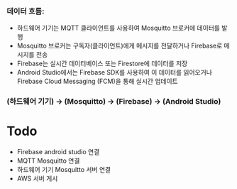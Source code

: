 ### 데이터 흐름:

- 하드웨어 기기는 MQTT 클라이언트를 사용하여 Mosquitto 브로커에 데이터를 발행
- Mosquitto 브로커는 구독자(클라이언트)에게 메시지를 전달하거나 Firebase로 메시지를 전송
- Firebase는 실시간 데이터베이스 또는 Firestore에 데이터를 저장
- Android Studio에서는 Firebase SDK를 사용하여 이 데이터를 읽어오거나 Firebase Cloud Messaging (FCM)을 통해 실시간 업데이트

### (하드웨어 기기) → (Mosquitto) → (Firebase) → (Android Studio)
# Todo
- Firebase android studio 연결
- MQTT Mosquitto 연결
- 하드웨어 기기 Mosquitto 서버 연결
- AWS 서버 게시
